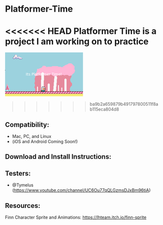 # Platformer-Time

<<<<<<< HEAD
Platformer Time is a project I am working on to practice
=======
![A screenshot of platformer time!](https://github.com/IanSkelskey/Platformer-Time/blob/master/screenshots/screen0.png)
>>>>>>> ba9b2a659879b491797800511f8ab115eca804d8

## Compatibility:
- Mac, PC, and Linux
- (iOS and Android Coming Soon!)

## Download and Install Instructions:

## Testers:

- @Tymelus (https://www.youtube.com/channel/UC6Ou77qQLGzmsDJxBm96tiA)

## Resources:

Finn Character Sprite and Animations:
https://lhteam.itch.io/finn-sprite
